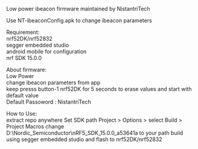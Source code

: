 
Low power ibeacon firmware maintained by NistantriTech

Use NT-ibeaconConfig.apk to change ibeacon parameters

Requirement:</br>
nrf52DK/nrf52832</br>
segger embedded studio</br>
android mobile for configuration</br>
nrf SDK 15.0.0</br>

About firmware:</br>
Low Power</br>
change ibeacon parameters from app</br>
keep presss button-1 nrf52DK for 5 seconds to erase values and start with default value</br>
Default Passoword : NistantriTech</br>

How to Use:</br>
extract repo anywhere
Set SDK path
	Project > Options > select Build > Project Macros
	change D:\Nordic_Semiconductor\nRF5_SDK_15.0.0_a53641a to your path
build using segger embedded studio and flash to nrf52DK/nrf52832
